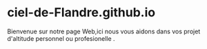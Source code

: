 # ciel-de-Flandre.github.io
Bienvenue sur notre page Web,ici nous vous aidons dans vos projet d'altitude personnel ou profesionelle .
